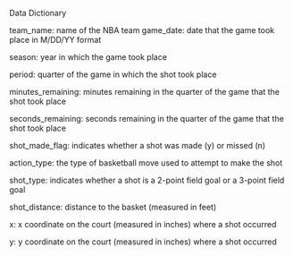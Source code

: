Data Dictionary

team_name: name of the NBA team
game_date: date that the game took place in M/DD/YY format

season: year in which the game took place

period: quarter of the game in which the shot took place

minutes_remaining: minutes remaining in the quarter of the game that the shot took place

seconds_remaining: seconds remaining in the quarter of the game that the shot took place

shot_made_flag: indicates whether a shot was made (y) or missed (n)

action_type: the type of basketball move used to attempt to make the shot

shot_type: indicates whether a shot is a 2-point field goal or a 3-point field goal

shot_distance: distance to the basket (measured in feet)

x: x coordinate on the court (measured in inches) where a shot occurred

y: y coordinate on the court (measured in inches) where a shot occurred